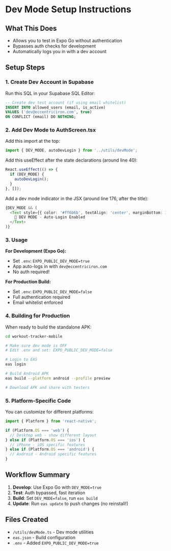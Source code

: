 # Dev Mode Setup Instructions

## What This Does
- Allows you to test in Expo Go without authentication
- Bypasses auth checks for development
- Automatically logs you in with a dev account

## Setup Steps

### 1. Create Dev Account in Supabase

Run this SQL in your Supabase SQL Editor:

```sql
-- Create dev test account (if using email whitelist)
INSERT INTO allowed_users (email, is_active)
VALUES ('dev@eccentriciron.com', true)
ON CONFLICT (email) DO NOTHING;
```

### 2. Add Dev Mode to AuthScreen.tsx

Add this import at the top:
```typescript
import { DEV_MODE, autoDevLogin } from '../utils/devMode';
```

Add this useEffect after the state declarations (around line 40):
```typescript
React.useEffect(() => {
  if (DEV_MODE) {
    autoDevLogin();
  }
}, []);
```

Add a dev mode indicator in the JSX (around line 176, after the title):
```typescript
{DEV_MODE && (
  <Text style={{ color: '#ff6b6b', textAlign: 'center', marginBottom: 16 }}>
    🔧 DEV MODE - Auto-Login Enabled
  </Text>
)}
```

### 3. Usage

**For Development (Expo Go):**
- Set `.env`: `EXPO_PUBLIC_DEV_MODE=true`
- App auto-logs in with `dev@eccentriciron.com`
- No auth required!

**For Production Build:**
- Set `.env`: `EXPO_PUBLIC_DEV_MODE=false`
- Full authentication required
- Email whitelist enforced

### 4. Building for Production

When ready to build the standalone APK:

```bash
cd workout-tracker-mobile

# Make sure dev mode is OFF
# Edit .env and set: EXPO_PUBLIC_DEV_MODE=false

# Login to EAS
eas login

# Build Android APK
eas build --platform android --profile preview

# Download APK and share with testers
```

### 5. Platform-Specific Code

You can customize for different platforms:

```typescript
import { Platform } from 'react-native';

if (Platform.OS === 'web') {
  // Desktop web - show different layout
} else if (Platform.OS === 'ios') {
  // iPhone - iOS specific features
} else if (Platform.OS === 'android') {
  // Android - Android specific features
}
```

## Workflow Summary

1. **Develop**: Use Expo Go with `DEV_MODE=true`
2. **Test**: Auth bypassed, fast iteration
3. **Build**: Set `DEV_MODE=false`, run `eas build`
4. **Update**: Run `eas update` to push changes (no reinstall!)

## Files Created

- `/utils/devMode.ts` - Dev mode utilities
- `eas.json` - Build configuration
- `.env` - Added `EXPO_PUBLIC_DEV_MODE=true`
